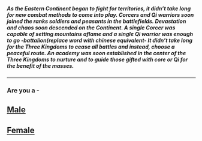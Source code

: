 ##### As the Eastern Continent began to fight for territories, it didn’t take long for new combat methods to come into play. Corcers and Qi warriors soon joined the ranks soldiers and peasants in the battlefields. Devastation and chaos soon descended on the Continent. A single Corcer was capable of setting mountains aflame and a single Qi warrior was enough to go -battalion(replace word with chinese equivalent- It didn’t take long for the Three Kingdoms to cease all battles and instead, choose a peaceful route. An academy was soon established in the center of the Three Kingdoms to nurture and to guide those gifted with core or Qi for the benefit of the masses. 
---
### Are you a -
## [Male](male.md)
## [Female](female.md)